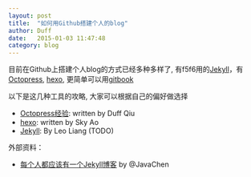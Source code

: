 ```yaml
---
layout: post
title:  "如何用Github搭建个人的blog"
author: Duff
date:   2015-01-03 11:47:48
category: blog
---
```



目前在Github上搭建个人blog的方式已经多种多样了, 有f5f6用的[Jekyll](http://jekyllrb.com/)，有[Octopress](http://octopress.org/), [hexo](http://hexo.io/), 更简单可以用[gitbook](https://www.gitbook.com/)

以下是这几种工具的攻略, 大家可以根据自己的偏好做选择

- [Octopress经验](http://duffqiu.github.io/blog/categories/octopress/): written by Duff Qiu
- [hexo](http://skyao.github.io/2014/11/24/hexo-upgrade/): written by Sky Ao
- [Jekyll](): By Leo Liang (TODO)

外部资料：

- [每个人都应该有一个Jekyll博客](http://www.cellier.me/2015/01/04/jekyll%E6%90%AD%E5%BB%BA%E5%8D%9A%E5%AE%A2%E6%95%99%E7%A8%8B/) by @JavaChen
